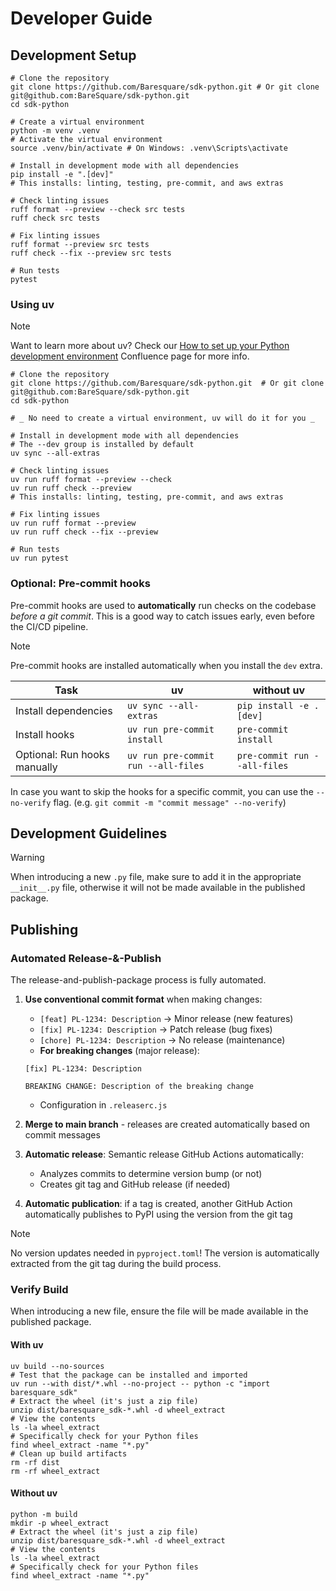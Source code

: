 # Developer Guide

## Development Setup

```shell
# Clone the repository
git clone https://github.com/Baresquare/sdk-python.git # Or git clone git@github.com:BareSquare/sdk-python.git
cd sdk-python

# Create a virtual environment
python -m venv .venv
# Activate the virtual environment
source .venv/bin/activate # On Windows: .venv\Scripts\activate

# Install in development mode with all dependencies
pip install -e ".[dev]"
# This installs: linting, testing, pre-commit, and aws extras

# Check linting issues
ruff format --preview --check src tests
ruff check src tests

# Fix linting issues
ruff format --preview src tests
ruff check --fix --preview src tests

# Run tests
pytest
```

### Using uv

> [!NOTE]
> Want to learn more about uv? Check our [How to set up your Python development environment](https://bare-square.atlassian.net/wiki/spaces/ST/pages/546799628/How+to+set+up+your+Python+development+environment) Confluence page for more info.

```shell
# Clone the repository
git clone https://github.com/Baresquare/sdk-python.git  # Or git clone git@github.com:BareSquare/sdk-python.git
cd sdk-python

# _ No need to create a virtual environment, uv will do it for you _

# Install in development mode with all dependencies
# The --dev group is installed by default
uv sync --all-extras

# Check linting issues
uv run ruff format --preview --check
uv run ruff check --preview
# This installs: linting, testing, pre-commit, and aws extras

# Fix linting issues
uv run ruff format --preview
uv run ruff check --fix --preview

# Run tests
uv run pytest
```

### Optional: Pre-commit hooks

Pre-commit hooks are used to **automatically** run checks on the codebase *before a git commit*. This is a good way to catch issues early, even before the CI/CD pipeline.

> [!NOTE]
> Pre-commit hooks are installed automatically when you install the `dev` extra.

| Task | uv | without uv |
|------|---------|-------------|
| Install dependencies | `uv sync --all-extras` | `pip install -e .[dev]` |
| Install hooks | `uv run pre-commit install` | `pre-commit install` |
| Optional: Run hooks manually | `uv run pre-commit run --all-files` | `pre-commit run --all-files` |

In case you want to skip the hooks for a specific commit, you can use the `--no-verify` flag. (e.g. `git commit -m "commit message" --no-verify`)

## Development Guidelines

> [!WARNING]  
> When introducing a new `.py` file, make sure to add it in the appropriate `__init__.py` file, otherwise it will not be made available in the published package.

## Publishing

### Automated Release-&-Publish

The release-and-publish-package process is fully automated.

1. **Use conventional commit format** when making changes:
   - `[feat] PL-1234: Description` → Minor release (new features)
   - `[fix] PL-1234: Description` → Patch release (bug fixes)
   - `[chore] PL-1234: Description` → No release (maintenance)
   - **For breaking changes** (major release):
   ```
   [fix] PL-1234: Description
   
   BREAKING CHANGE: Description of the breaking change
   ```
   - Configuration in `.releaserc.js`

2. **Merge to main branch** - releases are created automatically based on commit messages

3. **Automatic release**: Semantic release GitHub Actions automatically:
   - Analyzes commits to determine version bump (or not)
   - Creates git tag and GitHub release (if needed)

4. **Automatic publication**: if a tag is created, another GitHub Action automatically publishes to PyPI using the version from the git tag

> [!NOTE]
> No version updates needed in `pyproject.toml`! The version is automatically extracted from the git tag during the build process.

### Verify Build

When introducing a new file, ensure the file will be made available in the published package.

#### With uv

```shell
uv build --no-sources
# Test that the package can be installed and imported
uv run --with dist/*.whl --no-project -- python -c "import baresquare_sdk"
# Extract the wheel (it's just a zip file)
unzip dist/baresquare_sdk-*.whl -d wheel_extract
# View the contents
ls -la wheel_extract
# Specifically check for your Python files
find wheel_extract -name "*.py"
# Clean up build artifacts
rm -rf dist
rm -rf wheel_extract
```

#### Without uv

```shell
python -m build
mkdir -p wheel_extract
# Extract the wheel (it's just a zip file)
unzip dist/baresquare_sdk-*.whl -d wheel_extract
# View the contents
ls -la wheel_extract
# Specifically check for your Python files
find wheel_extract -name "*.py"
```